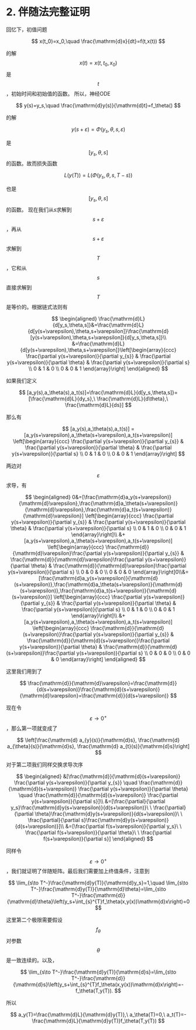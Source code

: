 # 2. 伴随法完整证明

回忆下，初值问题

$$
x(t_0)=x_0,\quad \frac{\mathrm{d}x}{dt}=f(t,x(t))
$$

的解$$x(t)=x(t,t_0,x_0)$$是$$t$$，初始时间和初始值的函数。 所以，神经ODE

$$
y(s)=y_s,\quad \frac{\mathrm{d}y(s)}{\mathrm{d}t}=f_\theta()
$$

的解

$$
y(s+\varepsilon)=\Phi(y_s,\theta,s,\varepsilon)
$$

是$$[y_s,\theta,s]$$的函数。故而损失函数

$$
L(y(T))=L(\Phi(y_s,\theta,s,T-s))
$$

也是$$[y_s,\theta,s]$$的函数。 现在我们从$s$求解到$$s+\varepsilon$$，再从$$s+\varepsilon$$求解到$$T$$，它和从$$s$$直接求解到$$T$$是等价的。根据链式法则有

$$
\begin{aligned} \frac{\mathrm{d}L}{d[y_s,\theta,s]}&=\frac{\mathrm{d}L}{d[y(s+\varepsilon),\theta,s+\varepsilon]}\frac{\mathrm{d}[y(s+\varepsilon),\theta,s+\varepsilon]}{d[y_s,\theta,s]}\\ &=\frac{\mathrm{d}L}{d[y(s+\varepsilon),\theta,s+\varepsilon]}\left[\begin{array}{ccc} \frac{\partial y(s+\varepsilon)}{\partial y_{s}} & \frac{\partial y(s+\varepsilon)}{\partial \theta} & \frac{\partial y(s+\varepsilon)}{\partial s} \\ 0 & 1 & 0 \\ 0 & 0 & 1 \end{array}\right] \end{aligned}
$$

如果我们定义

$$
[a_y(s),a_\theta(s),a_t(s)]=\frac{\mathrm{d}L}{d[y_s,\theta,s]}=[\frac{\mathrm{d}L}{dy_s},\ \frac{\mathrm{d}L}{d\theta},\ \frac{\mathrm{d}L}{ds}]
$$

那么有

$$
[a_y(s),a_\theta(s),a_t(s)] =[a_y(s+\varepsilon),a_\theta(s+\varepsilon),a_t(s+\varepsilon)] \left[\begin{array}{ccc} \frac{\partial y(s+\varepsilon)}{\partial y_{s}} & \frac{\partial y(s+\varepsilon)}{\partial \theta} & \frac{\partial y(s+\varepsilon)}{\partial s} \\ 0 & 1 & 0 \\ 0 & 0 & 1 \end{array}\right]
$$

两边对$$\varepsilon$$求导，有

$$
\begin{aligned} 0&=[\frac{\mathrm{d}a_y(s+\varepsilon)}{\mathrm{d}\varepsilon},\frac{\mathrm{d}a_\theta(s+\varepsilon)}{\mathrm{d}\varepsilon},\frac{\mathrm{d}a_t(s+\varepsilon)}{\mathrm{d}\varepsilon}] \left[\begin{array}{ccc} \frac{\partial y(s+\varepsilon)}{\partial y_{s}} & \frac{\partial y(s+\varepsilon)}{\partial \theta} & \frac{\partial y(s+\varepsilon)}{\partial s} \\ 0 & 1 & 0 \\ 0 & 0 & 1 \end{array}\right]\\ &+[a_y(s+\varepsilon),a_\theta(s+\varepsilon),a_t(s+\varepsilon)] \left[\begin{array}{ccc} \frac{\mathrm{d}}{\mathrm{d}\varepsilon}\frac{\partial y(s+\varepsilon)}{\partial y_{s}} & \frac{\mathrm{d}}{\mathrm{d}\varepsilon}\frac{\partial y(s+\varepsilon)}{\partial \theta} & \frac{\mathrm{d}}{\mathrm{d}\varepsilon}\frac{\partial y(s+\varepsilon)}{\partial s} \\ 0 & 0 & 0 \\ 0 & 0 & 0 \end{array}\right]0\\&=[\frac{\mathrm{d}a_y(s+\varepsilon)}{\mathrm{d}(s+\varepsilon)},\frac{\mathrm{d}a_\theta(s+\varepsilon)}{\mathrm{d}(s+\varepsilon)},\frac{\mathrm{d}a_t(s+\varepsilon)}{\mathrm{d}(s+\varepsilon)}] \left[\begin{array}{ccc} \frac{\partial y(s+\varepsilon)}{\partial y_{s}} & \frac{\partial y(s+\varepsilon)}{\partial \theta} & \frac{\partial y(s+\varepsilon)}{\partial s} \\ 0 & 1 & 0 \\ 0 & 0 & 1 \end{array}\right]\\ &+[a_y(s+\varepsilon),a_\theta(s+\varepsilon),a_t(s+\varepsilon)] \left[\begin{array}{ccc} \frac{\mathrm{d}}{\mathrm{d}(s+\varepsilon)}\frac{\partial y(s+\varepsilon)}{\partial y_{s}} & \frac{\mathrm{d}}{\mathrm{d}(s+\varepsilon)}\frac{\partial y(s+\varepsilon)}{\partial \theta} & \frac{\mathrm{d}}{\mathrm{d}(s+\varepsilon)}\frac{\partial y(s+\varepsilon)}{\partial s} \\ 0 & 0 & 0 \\ 0 & 0 & 0 \end{array}\right] \end{aligned}
$$

这里我们用到了

$$
\frac{\mathrm{d}}{\mathrm{d}\varepsilon}=\frac{\mathrm{d}}{d(s+\varepsilon)}\frac{\mathrm{d}(s+\varepsilon)}{\mathrm{d}\varepsilon}=\frac{\mathrm{d}}{d(s+\varepsilon)}
$$

现在令$$\varepsilon\to0^+$$，那么第一项就变成了

$$
\left[\frac{\mathrm{d} a_{y}(s)}{\mathrm{d}s}, \frac{\mathrm{d} a_{\theta}(s)}{\mathrm{d}s}, \frac{\mathrm{d} a_{t}(s)}{\mathrm{d}s}\right]
$$

对于第二项我们同样交换求导次序

$$
\begin{aligned} &[\frac{\mathrm{d}}{\mathrm{d}(s+\varepsilon)} \frac{\partial y(s+\varepsilon)}{\partial y_{s}} \quad \frac{\mathrm{d}}{\mathrm{d}(s+\varepsilon)} \frac{\partial y(s+\varepsilon)}{\partial \theta} \quad \frac{\mathrm{d}}{\mathrm{d}(s+\varepsilon)} \frac{\partial y(s+\varepsilon)}{\partial s}]\\ &=[\frac{\partial}{\partial y_s}\frac{\mathrm{d}y(s+\varepsilon)}{d(s+\varepsilon)}\ \ \frac{\partial}{\partial \theta}\frac{\mathrm{d}y(s+\varepsilon)}{d(s+\varepsilon)}\ \ \frac{\partial}{\partial s}\frac{\mathrm{d}y(s+\varepsilon)}{d(s+\varepsilon)}]\\ &=[\frac{\partial f(s+\varepsilon)}{\partial y_s}\ \ \frac{\partial f(s+\varepsilon)}{\partial \theta}\ \ \frac{\partial f(s+\varepsilon)}{\partial s}] \end{aligned}
$$

同样令$$\varepsilon\to 0^+$$，我们就证明了伴随矩阵。最后我们需要加上终值条件，注意到

$$
\lim_{s\to T^-}\frac{\mathrm{d}y(T)}{\mathrm{d}y_s}=1,\quad \lim_{s\to T^-}\frac{\mathrm{d}y(T)}{\mathrm{d}\theta}=\lim_{s\to T^-}\frac{\mathrm{d}}{\mathrm{d}\theta}\left(y_s+\int_{s}^{T}f_\theta(x,y(x))\mathrm{d}x\right)=0
$$

这里第二个极限需要假设$$f_\theta$$对参数$$\theta$$是一致连续的。以及，

$$
\lim_{s\to T^-}\frac{\mathrm{d}y(T)}{\mathrm{d}s}=\lim_{s\to T^-}\frac{\mathrm{d}}{\mathrm{d}s}\left(y_s+\int_{s}^{T}f_\theta(x,y(x))\mathrm{d}x\right)=-f_\theta(T,y(T)).
$$

所以

$$
a_y(T)=\frac{\mathrm{d}L}{\mathrm{d}y(T)},\ a_\theta(T)=0,\ a_t(T)=-\frac{\mathrm{d}L}{\mathrm{d}y(T)}f_\theta(T,y(T))
$$
